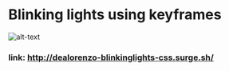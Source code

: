 # Blinking lights using keyframes

![alt-text](images/sample.png)

### link: http://dealorenzo-blinkinglights-css.surge.sh/